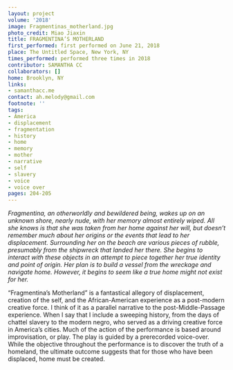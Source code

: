 ```yaml
---
layout: project
volume: '2018'
image: Fragmentinas_motherland.jpg
photo_credit: Miao Jiaxin
title: FRAGMENTINA’S MOTHERLAND
first_performed: first performed on June 21, 2018
place: The Untitled Space, New York, NY
times_performed: performed three times in 2018
contributor: SAMANTHA CC
collaborators: []
home: Brooklyn, NY
links:
- samanthacc.me
contact: ah.melody@gmail.com
footnote: ''
tags:
- America
- displacement
- fragmentation
- history
- home
- memory
- mother
- narrative
- self
- slavery
- voice
- voice over
pages: 204-205
---
```


_Fragmentina, an otherworldly and bewildered being, wakes up on an unknown shore, nearly nude, with her memory almost entirely wiped. All she knows is that she was taken from her home against her will, but doesn’t remember much about her origins or the events that lead to her displacement. Surrounding her on the beach are various pieces of rubble, presumably from the shipwreck that landed her there. She begins to interact with these objects in an attempt to piece together her true identity and point of origin. Her plan is to build a vessel from the wreckage and navigate home. However, it begins to seem like a true home might not exist for her._

“Fragmentina’s Motherland” is a fantastical allegory of displacement, creation of the self, and the African-American experience as a post-modern creative force. I think of it as a parallel narrative to the post-Middle-Passage experience. When I say that I include a sweeping history, from the days of chattel slavery to the modern negro, who served as a driving creative force in America’s cities. Much of the action of the performance is based around improvisation, or play. The play is guided by a prerecorded voice-over. While the objective throughout the performance is to discover the truth of a homeland, the ultimate outcome suggests that for those who have been displaced, home must be created.
